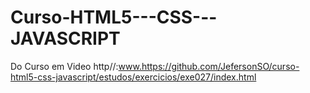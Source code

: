# Curso-HTML5---CSS---JAVASCRIPT
Do Curso em Video 
http//:www.https://github.com/JefersonSO/curso-html5-css-javascript/estudos/exercicios/exe027/index.html
